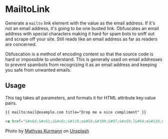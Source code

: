 # MailtoLink

Generate a `mailto` link element with the value as the email address. If it's _not_ an email address, it's going to be one busted link. Obfuscates an email address with special characters making it hard for spam bots to sniff out and scrape off your site. Still reads like an email address as far as readers are concerned.
 
 Obfuscation is a method of encoding content so that the source code is hard or impossible to understand. This is generally used on email addresses to prevent spambots from recognizing it as an email address and keeping you safe from unwanted emails.
 
## Usage

This tag takes all parameters, and formats it for HTML attribute key:value pairs.

```html
{{ mailto:mail@example.com title="Drop me a nice compliment" }}
```

```html
<a href="&#x6d;&#x61;i&#x6c;&#116;o&#58;&#109;&#97;&#x69;l&#64;e&#120;&#97;&#x6d;&#112;&#108;&#101;&#46;c&#111;m" title="Drop me a nice compliment">&#109;&#97;&#x69;l&#64;e&#120;&#97;&#x6d;&#112;&#108;&#101;&#46;c&#111;m</a>
```

Photo by [Mathyas Kurmann] on [Unsplash]

[Mathyas Kurmann]: https://unsplash.com/photos/fb7yNPbT0l8?utm_source=unsplash&amp;utm_medium=referral&amp;utm_content=creditCopyText
[Unsplash]: https://unsplash.com/search/photos/mail?utm_source=unsplash&amp;utm_medium=referral&amp;utm_content=creditCopyText
